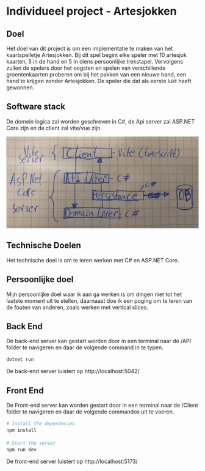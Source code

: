 # Individueel project - Artesjokken

## Doel

Het doel van dit project is om een implementatie te maken van het kaartspelletje Artesjokken. Bij dit spel begint elke speler met 10 artesjok kaarten, 5 in de hand en 5 in diens persoonlijke trekstapel. Vervolgens zullen de spelers door het oogsten en spelen van verschillende groentenkaarten proberen om bij het pakken van een nieuwe hand, een hand te krijgen zonder Artesjokken. De speler die dat als eerste lukt heeft gewonnen.

## Software stack

De domein logica zal worden geschreven in C#, de Api server zal ASP.NET Core zijn en de client zal vite/vue zijn. 

![Alt text](20231127_101332.jpg)

## Technische Doelen

Het technische doel is om te leren werken met C# en ASP.NET Core.

## Persoonlijke doel

Mijn persoonlijke doel waar ik aan ga werken is om dingen niet tot het laatste moment uit te stellen, daarnaast doe ik een poging om te leren van de fouten van anderen, zoals werken met vertical slices.

## Back End
De back-end server kan gestart worden door in een terminal naar de /API folder te navigeren en daar de volgende command in te typen.
```bash
dotnet run
```

De back-end server luistert op http://localhost:5042/


## Front End
De Front-end server kan worden gestart door in een terminal naar de /Client folder te navigeren en daar de volgende commandos uit te voeren.
```bash
# Install the dependecies
npm install

# Start the server
npm run dev
```
De front-end server luistert op http://localhost:5173/
